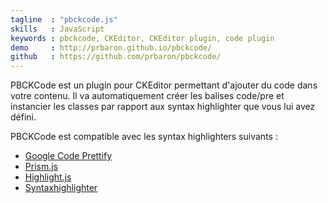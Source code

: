 ```yaml
---
tagline  : "pbckcode.js"
skills   : JavaScript
keywords : pbckcode, CKEditor, CKEditor plugin, code plugin
demo     : http://prbaron.github.io/pbckcode/
github   : https://github.com/prbaron/pbckcode/
---
```


PBCKCode est un plugin pour CKEditor permettant d'ajouter du code dans votre contenu. Il va automatiquement créer les balises code/pre et instancier les classes par rapport aux syntax highlighter que vous lui avez défini.

PBCKCode est compatible avec les syntax highlighters suivants :

  * [Google Code Prettify](https://code.google.com/p/google-code-prettify/)
  * [Prism.js](http://prismjs.com/)
  * [Highlight.js](http://softwaremaniacs.org/soft/highlight/en/)
  * [Syntaxhighlighter](http://alexgorbatchev.com/SyntaxHighlighter/)